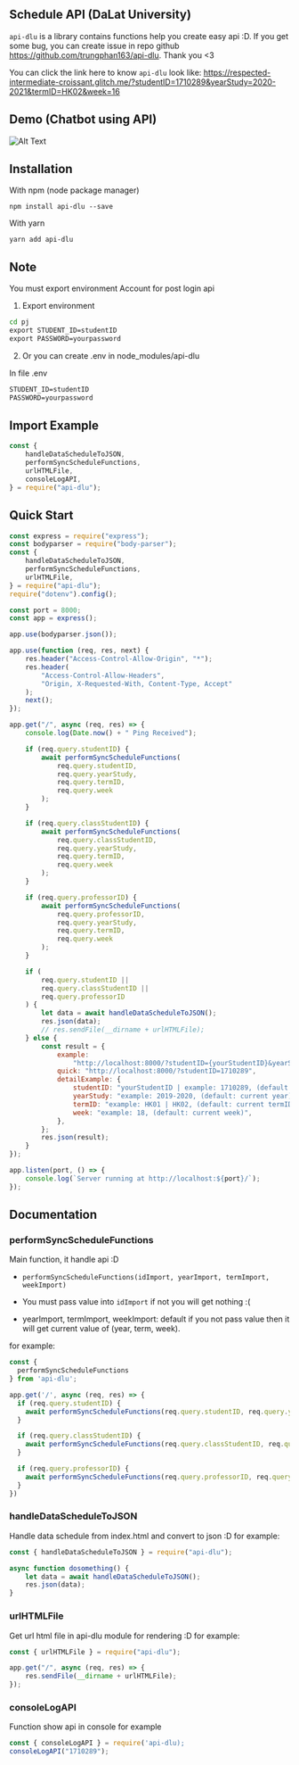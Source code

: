 ## Schedule API (DaLat University)

`api-dlu` is a library contains functions help you create easy api :D. If you get some bug, you can create issue in repo github https://github.com/trungphan163/api-dlu. Thank you <3

You can click the link here to know `api-dlu` look like: https://respected-intermediate-croissant.glitch.me/?studentID=1710289&yearStudy=2020-2021&termID=HK02&week=16

## Demo (Chatbot using API)

![Alt Text](demo.gif)

## Installation

With npm (node package manager)

```
npm install api-dlu --save
```

With yarn

```
yarn add api-dlu
```

## Note

You must export environment Account for post login api

1. Export environment

```cmd
cd pj
export STUDENT_ID=studentID
export PASSWORD=yourpassword
```

2. Or you can create .env in node_modules/api-dlu

In file .env

```cmd
STUDENT_ID=studentID
PASSWORD=yourpassword
```

## Import Example

```ts
const {
    handleDataScheduleToJSON,
    performSyncScheduleFunctions,
    urlHTMLFile,
    consoleLogAPI,
} = require("api-dlu");
```

## Quick Start

```js
const express = require("express");
const bodyparser = require("body-parser");
const {
    handleDataScheduleToJSON,
    performSyncScheduleFunctions,
    urlHTMLFile,
} = require("api-dlu");
require("dotenv").config();

const port = 8000;
const app = express();

app.use(bodyparser.json());

app.use(function (req, res, next) {
    res.header("Access-Control-Allow-Origin", "*");
    res.header(
        "Access-Control-Allow-Headers",
        "Origin, X-Requested-With, Content-Type, Accept"
    );
    next();
});

app.get("/", async (req, res) => {
    console.log(Date.now() + " Ping Received");

    if (req.query.studentID) {
        await performSyncScheduleFunctions(
            req.query.studentID,
            req.query.yearStudy,
            req.query.termID,
            req.query.week
        );
    }

    if (req.query.classStudentID) {
        await performSyncScheduleFunctions(
            req.query.classStudentID,
            req.query.yearStudy,
            req.query.termID,
            req.query.week
        );
    }

    if (req.query.professorID) {
        await performSyncScheduleFunctions(
            req.query.professorID,
            req.query.yearStudy,
            req.query.termID,
            req.query.week
        );
    }

    if (
        req.query.studentID ||
        req.query.classStudentID ||
        req.query.professorID
    ) {
        let data = await handleDataScheduleToJSON();
        res.json(data);
        // res.sendFile(__dirname + urlHTMLFile);
    } else {
        const result = {
            example:
                "http://localhost:8000/?studentID={yourStudentID}&yearStudy=2019-2020&termID=HK02&week=18",
            quick: "http://localhost:8000/?studentID=1710289",
            detailExample: {
                studentID: "yourStudentID | example: 1710289, (default: empty)",
                yearStudy: "example: 2019-2020, (default: current year)",
                termID: "example: HK01 | HK02, (default: current termID)",
                week: "example: 18, (default: current week)",
            },
        };
        res.json(result);
    }
});

app.listen(port, () => {
    console.log(`Server running at http://localhost:${port}/`);
});
```

## Documentation

### performSyncScheduleFunctions

Main function, it handle api :D

-   `performSyncScheduleFunctions(idImport, yearImport, termImport, weekImport)`

-   You must pass value into `idImport` if not you will get nothing :(

-   yearImport, termImport, weekImport: default if you not pass value then it will get current value of (year, term, week).

for example:

```ts
const {
  performSyncScheduleFunctions
} from 'api-dlu';

app.get('/', async (req, res) => {
  if (req.query.studentID) {
    await performSyncScheduleFunctions(req.query.studentID, req.query.yearStudy, req.query.termID, req.query.week);
  }

  if (req.query.classStudentID) {
    await performSyncScheduleFunctions(req.query.classStudentID, req.query.yearStudy, req.query.termID, req.query.week);
  }

  if (req.query.professorID) {
    await performSyncScheduleFunctions(req.query.professorID, req.query.yearStudy, req.query.termID, req.query.week);
  }
})

```

### handleDataScheduleToJSON

Handle data schedule from index.html and convert to json :D
for example:

```ts
const { handleDataScheduleToJSON } = require("api-dlu");

async function dosomething() {
    let data = await handleDataScheduleToJSON();
    res.json(data);
}
```

### urlHTMLFile

Get url html file in api-dlu module for rendering :D
for example:

```ts
const { urlHTMLFile } = require("api-dlu");

app.get("/", async (req, res) => {
    res.sendFile(__dirname + urlHTMLFile);
});
```

### consoleLogAPI

Function show api in console
for example

```ts
const { consoleLogAPI } = require('api-dlu);
consoleLogAPI("1710289");
```
